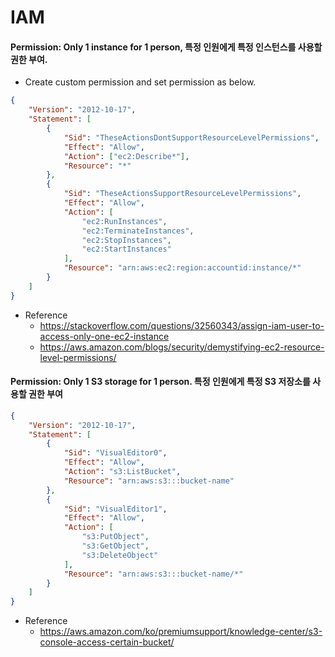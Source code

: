 # IAM

#### Permission: Only 1 instance for 1 person, 특정 인원에게 특정 인스턴스를 사용할 권한 부여.
* Create custom permission and set permission as below.
```json
{
    "Version": "2012-10-17",
    "Statement": [
        {
            "Sid": "TheseActionsDontSupportResourceLevelPermissions",
            "Effect": "Allow",
            "Action": ["ec2:Describe*"],
            "Resource": "*"
        },
        {
            "Sid": "TheseActionsSupportResourceLevelPermissions",
            "Effect": "Allow",
            "Action": [
                "ec2:RunInstances",
                "ec2:TerminateInstances",
                "ec2:StopInstances",
                "ec2:StartInstances"
            ],
            "Resource": "arn:aws:ec2:region:accountid:instance/*"
        }
    ]
}
```
* Reference
  * https://stackoverflow.com/questions/32560343/assign-iam-user-to-access-only-one-ec2-instance
  * https://aws.amazon.com/blogs/security/demystifying-ec2-resource-level-permissions/

#### Permission: Only 1 S3 storage for 1 person. 특정 인원에게 특정 S3 저장소를 사용할 권한 부여
```json
{
    "Version": "2012-10-17",
    "Statement": [
        {
            "Sid": "VisualEditor0",
            "Effect": "Allow",
            "Action": "s3:ListBucket",
            "Resource": "arn:aws:s3:::bucket-name"
        },
        {
            "Sid": "VisualEditor1",
            "Effect": "Allow",
            "Action": [
                "s3:PutObject",
                "s3:GetObject",
                "s3:DeleteObject"
            ],
            "Resource": "arn:aws:s3:::bucket-name/*"
        }
    ]
}
```
* Reference
  * https://aws.amazon.com/ko/premiumsupport/knowledge-center/s3-console-access-certain-bucket/
